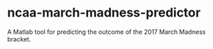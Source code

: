 # ncaa-march-madness-predictor

A Matlab tool for predicting the outcome of the 2017 March Madness bracket.
